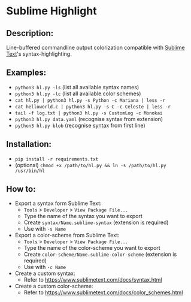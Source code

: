 # Sublime Highlight

## Description:
Line-buffered commandline output colorization compatible with [Sublime Text](https://www.sublimetext.com/)'s
syntax-highlighting.

## Examples:

* `python3 hl.py -ls` (list all available syntax names)
* `python3 hl.py -lc` (list all available color schemes)
* `cat hl.py | python3 hl.py -s Python -c Mariana | less -r`
* `cat helloworld.c | python3 hl.py -s C -c Celeste | less -r`
* `tail -f log.txt | python3 hl.py -s CustomLog -c Monokai`
* `python3 hl.py data.yaml` (recognise syntax from extension)
* `python3 hl.py blob` (recognise syntax from first line)

## Installation:

* `pip install -r requirements.txt`
* (optional) `chmod +x /path/to/hl.py && ln -s /path/to/hl.py /usr/bin/hl`

## How to:
- Export a syntax form Sublime Text:
	- `Tools` > `Developer` > `View Package File...`
	- Type the name of the syntax you want to export
	- Create `syntax/Name.sublime-syntax` (extension is required)
	- Use with `-s Name`
- Export a color-scheme from Sublime Text:
	- `Tools` > `Developer` > `View Package File...`
	- Type the name of the color-scheme you want to export
	- Create `color-scheme/Name.sublime-color-scheme` (extension is required)
	- Use with `-c Name`
- Create a custom syntax:
	- Refer to https://www.sublimetext.com/docs/syntax.html
- Create a custom color-scheme:
	- Refer to https://www.sublimetext.com/docs/color_schemes.html
